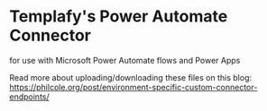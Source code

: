 # Templafy's Power Automate Connector
for use with Microsoft Power Automate flows and Power Apps

Read more about uploading/downloading these files on this blog: 
https://philcole.org/post/environment-specific-custom-connector-endpoints/
